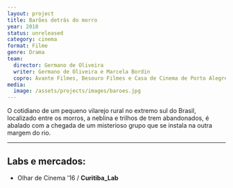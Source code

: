 ```yaml
---
layout: project
title: Barões detrás do morro
year: 2018
status: unreleased
category: cinema
format: Filme
genre: Drama
team:
  director: Germano de Oliveira
  writer: Germano de Oliveira e Marcela Bordin
  copro: Avante Filmes, Besouro Filmes e Casa de Cinema de Porto Alegre
media:
  image: /assets/projects/images/baroes.jpg
---
```


O cotidiano de um pequeno vilarejo rural no extremo sul do Brasil, localizado entre os morros, a neblina e trilhos de trem abandonados, é abalado com a chegada de um misterioso grupo que se instala na outra margem do rio.

---

## Labs e mercados:

* Olhar de Cinema '16 / **Curitiba_Lab**
